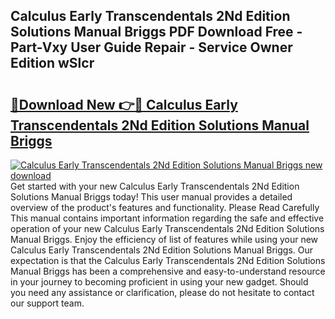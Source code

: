 ## Calculus Early Transcendentals 2Nd Edition Solutions Manual Briggs PDF Download Free - Part-Vxy User Guide Repair - Service Owner Edition wSlcr

# <h2><a href="http://bc29768.oget.top/?id=Calculus+Early+Transcendentals+2Nd+Edition+Solutions+Manual+Briggs">🔗Download New 👉🔴 Calculus Early Transcendentals 2Nd Edition Solutions Manual Briggs</a></h2>

[![Calculus Early Transcendentals 2Nd Edition Solutions Manual Briggs new download](https://i.imgur.com/5g1atiW.png)](http://bc29768.oget.top/?id=Calculus+Early+Transcendentals+2Nd+Edition+Solutions+Manual+Briggs)
Get started with your new Calculus Early Transcendentals 2Nd Edition Solutions Manual Briggs today! This user manual provides a detailed overview of the product's features and functionality. Please Read Carefully This manual contains important information regarding the safe and effective operation of your new Calculus Early Transcendentals 2Nd Edition Solutions Manual Briggs. Enjoy the efficiency of list of features while using your new Calculus Early Transcendentals 2Nd Edition Solutions Manual Briggs. Our expectation is that the Calculus Early Transcendentals 2Nd Edition Solutions Manual Briggs has been a comprehensive and easy-to-understand resource in your journey to becoming proficient in using your new gadget. Should you need any assistance or clarification, please do not hesitate to contact our support team.
